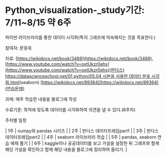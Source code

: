 # Python_visualization-_study기간: 7/11~8/15 약 6주

파이썬 라이브러리를 통한 데이터 시각화(특히 그래프에 익숙해지는 것을 목표한다.)

참여자: 문동욱

자료: [https://wikidocs.net/book/3488](https://wikidocs.net/book/3488), [https://www.youtube.com/watch?v=oxtUkzr0ehs](https://www.youtube.com/watch?v=oxtUkzr0ehs)(판다스)
[https://datascienceschool.net/01 python/05.04 시본을 사용한 데이터 분포 시각화.html](https://datascienceschool.net/01%20python/05.04%20%EC%8B%9C%EB%B3%B8%EC%9D%84%20%EC%82%AC%EC%9A%A9%ED%95%9C%20%EB%8D%B0%EC%9D%B4%ED%84%B0%20%EB%B6%84%ED%8F%AC%20%EC%8B%9C%EA%B0%81%ED%99%94.html)(seaborn)
[https://wikidocs.net/89364](https://wikidocs.net/89364)(연습문제)

과제: 매주 학습한 내용을 블로그에 작성 

수료기준:  목적에 맞도록 데이터를 시각화하여 의견을 낼 수 있다.(6주차)  

주차별 일정

| 1주 | numpy와 pandas 시리즈 |
| 2주 | 판다스 데이터프레임part1 |
| 3주 | 판다스 데이터프레임part2 |
| 4주 | seaborn 라이브러리 학습 |
| 5주 | pandas, seaborn 연습 예제 풀기 |
| 6주 | kaggle이나 공공데이터를 보고 가설을 설정한 뒤  그래프와 함께 해당 가설을 확인하고 함께 해당 내용을 블로그에 정리하여 올리기. |
